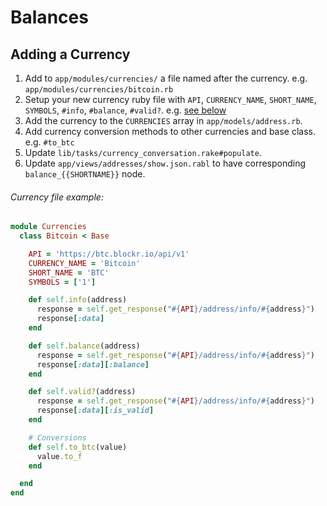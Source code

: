 # Balances

## Adding a Currency
1. Add to `app/modules/currencies/` a file named after the currency. e.g. `app/modules/currencies/bitcoin.rb`
2. Setup your new currency ruby file with `API`, `CURRENCY_NAME`, `SHORT_NAME`, `SYMBOLS`, `#info`, `#balance`, `#valid?`. e.g. [see below](#currency-file-example)
3. Add the currency to the `CURRENCIES` array in `app/models/address.rb`.
4. Add currency conversion methods to other currencies and base class. e.g. `#to_btc`
5. Update `lib/tasks/currency_conversation.rake#populate`.
6. Update `app/views/addresses/show.json.rabl` to have corresponding `balance_{{SHORTNAME}}` node.

###### Currency file example:
```ruby
module Currencies
  class Bitcoin < Base

    API = 'https://btc.blockr.io/api/v1'
    CURRENCY_NAME = 'Bitcoin'
    SHORT_NAME = 'BTC'
    SYMBOLS = ['1']

    def self.info(address)
      response = self.get_response("#{API}/address/info/#{address}")
      response[:data]
    end

    def self.balance(address)
      response = self.get_response("#{API}/address/info/#{address}")
      response[:data][:balance]
    end

    def self.valid?(address)
      response = self.get_response("#{API}/address/info/#{address}")
      response[:data][:is_valid]
    end

    # Conversions
    def self.to_btc(value)
      value.to_f
    end

  end
end
```
